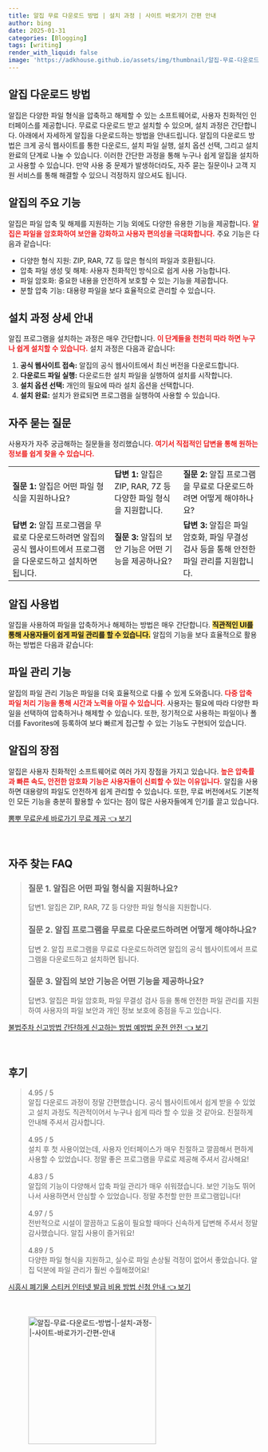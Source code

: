 ```yaml
---
title: 알집 무료 다운로드 방법 | 설치 과정 | 사이트 바로가기 간편 안내
author: bing
date: 2025-01-31
categories: [Blogging]
tags: [writing]
render_with_liquid: false
image: 'https://adkhouse.github.io/assets/img/thumbnail/알집-무료-다운로드-방법-|-설치-과정-|-사이트-바로가기-간편-안내.webp'
---
```



<h2 id='알집 다운로드 방법'>알집 다운로드 방법</h2>

<p>알집은 다양한 파일 형식을 압축하고 해제할 수 있는 소프트웨어로, 사용자 친화적인 인터페이스를 제공합니다. 무료로 다운로드 받고 설치할 수 있으며, 설치 과정은 간단합니다. 아래에서 자세하게 알집을 다운로드하는 방법을 안내드립니다. 알집의 다운로드 방법은 크게 공식 웹사이트를 통한 다운로드, 설치 파일 실행, 설치 옵션 선택, 그리고 설치 완료의 단계로 나눌 수 있습니다. 이러한 간단한 과정을 통해 누구나 쉽게 알집을 설치하고 사용할 수 있습니다. 만약 사용 중 문제가 발생하더라도, 자주 묻는 질문이나 고객 지원 서비스를 통해 해결할 수 있으니 걱정하지 않으셔도 됩니다.</p>

<h2 id='알집의 주요 기능'>알집의 주요 기능</h2>

<p>알집은 파일 압축 및 해제를 지원하는 기능 외에도 다양한 유용한 기능을 제공합니다. <b><span style="color: #ee2323;">알집은 파일을 암호화하여 보안을 강화하고 사용자 편의성을 극대화합니다.</span></b> 주요 기능은 다음과 같습니다:</p>

<ul>
    <li>다양한 형식 지원: ZIP, RAR, 7Z 등 많은 형식의 파일과 호환됩니다.</li>
    <li>압축 파일 생성 및 해제: 사용자 친화적인 방식으로 쉽게 사용 가능합니다.</li>
    <li>파일 암호화: 중요한 내용을 안전하게 보호할 수 있는 기능을 제공합니다.</li>
    <li>분할 압축 기능: 대용량 파일을 보다 효율적으로 관리할 수 있습니다.</li>
</ul>

<h2 id='설치 과정 상세 안내'>설치 과정 상세 안내</h2>

<p>알집 프로그램을 설치하는 과정은 매우 간단합니다. <b><span style="color: #ee2323;">이 단계들을 천천히 따라 하면 누구나 쉽게 설치할 수 있습니다.</span></b> 설치 과정은 다음과 같습니다:</p>

<ol>
    <li><b>공식 웹사이트 접속:</b> 알집의 공식 웹사이트에서 최신 버전을 다운로드합니다.</li>
    <li><b>다운로드 파일 실행:</b> 다운로드한 설치 파일을 실행하여 설치를 시작합니다.</li>
    <li><b>설치 옵션 선택:</b> 개인의 필요에 따라 설치 옵션을 선택합니다.</li>
    <li><b>설치 완료:</b> 설치가 완료되면 프로그램을 실행하여 사용할 수 있습니다.</li>
</ol>

<h2 id='자주 묻는 질문'>자주 묻는 질문</h2>

<p>사용자가 자주 궁금해하는 질문들을 정리했습니다. <b><span style="color: #ee2323;">여기서 직접적인 답변을 통해 원하는 정보를 쉽게 찾을 수 있습니다.</span></b></p>

<table>
    <tr>
        <td><b>질문 1:</b> 알집은 어떤 파일 형식을 지원하나요?</td>
        <td><b>답변 1:</b> 알집은 ZIP, RAR, 7Z 등 다양한 파일 형식을 지원합니다.</td>
        <td><b>질문 2:</b> 알집 프로그램을 무료로 다운로드하려면 어떻게 해야하나요?</td>
    </tr>
    <tr>
        <td><b>답변 2:</b> 알집 프로그램을 무료로 다운로드하려면 알집의 공식 웹사이트에서 프로그램을 다운로드하고 설치하면 됩니다.</td>
        <td><b>질문 3:</b> 알집의 보안 기능은 어떤 기능을 제공하나요?</td>
        <td><b>답변 3:</b> 알집은 파일 암호화, 파일 무결성 검사 등을 통해 안전한 파일 관리를 지원합니다.</td>
    </tr>
</table>

<h2 id='알집 사용법'>알집 사용법</h2>

<p>알집을 사용하여 파일을 압축하거나 해제하는 방법은 매우 간단합니다. <b><span style="background-color: #ffe066;">직관적인 UI를 통해 사용자들이 쉽게 파일 관리를 할 수 있습니다.</span></b> 알집의 기능을 보다 효율적으로 활용하는 방법은 다음과 같습니다:</p>

<h2 id='파일 관리 기능'>파일 관리 기능</h2>

<p>알집의 파일 관리 기능은 파일을 더욱 효율적으로 다룰 수 있게 도와줍니다. <b><span style="color: #ee2323;">다중 압축 파일 처리 기능을 통해 시간과 노력을 아낄 수 있습니다.</span></b> 사용자는 필요에 따라 다양한 파일을 선택하여 압축하거나 해제할 수 있습니다. 또한, 정기적으로 사용하는 파일이나 폴더를 Favorites에 등록하여 보다 빠르게 접근할 수 있는 기능도 구현되어 있습니다.</p>

<h2 id='알집의 장점'>알집의 장점</h2>

<p>알집은 사용자 친화적인 소프트웨어로 여러 가지 장점을 가지고 있습니다. <b><span style="color: #ee2323;">높은 압축률과 빠른 속도, 안전한 암호화 기능은 사용자들이 신뢰할 수 있는 이유입니다.</span></b> 알집을 사용하면 대용량의 파일도 안전하게 쉽게 관리할 수 있습니다. 또한, 무료 버전에서도 기본적인 모든 기능을 충분히 활용할 수 있다는 점이 많은 사용자들에게 인기를 끌고 있습니다.</p>


<p><a class="click-button" title="뽐뿌 무료운세 바로가기 무료 제공" href="https://adkhouse.github.io/posts/%EB%BD%90%EB%BF%8C-%EB%AC%B4%EB%A3%8C%EC%9A%B4%EC%84%B8-%EB%B0%94%EB%A1%9C%EA%B0%80%EA%B8%B0-%EB%AC%B4%EB%A3%8C-%EC%A0%9C%EA%B3%B5/" rel="dofollow">뽐뿌 무료운세 바로가기 무료 제공 👈 보기</a></p><br>
<h2 id='자주_찾는_FAQ'>자주 찾는 FAQ</h2>
<div itemscope="" itemtype="https://schema.org/FAQPage"> 
<blockquote> 
<div itemscope="" itemprop="mainEntity" itemtype="https://schema.org/Question"> 
<h3 itemprop="name">질문 1. 알집은 어떤 파일 형식을 지원하나요?</h3> 
<div itemscope="" itemprop="acceptedAnswer" itemtype="https://schema.org/Answer"> 
<span itemprop="text"> 
<p>답변1. 알집은 ZIP, RAR, 7Z 등 다양한 파일 형식을 지원합니다.</p> 
</span> 
</div> 
</div> 
<div itemscope="" itemprop="mainEntity" itemtype="https://schema.org/Question"> 
<h3 itemprop="name">질문 2. 알집 프로그램을 무료로 다운로드하려면 어떻게 해야하나요?</h3> 
<div itemscope="" itemprop="acceptedAnswer" itemtype="https://schema.org/Answer"> 
<span itemprop="text"> 
<p>답변 2. 알집 프로그램을 무료로 다운로드하려면 알집의 공식 웹사이트에서 프로그램을 다운로드하고 설치하면 됩니다.</p> 
</span> 
</div> 
</div> 
<div itemscope="" itemprop="mainEntity" itemtype="https://schema.org/Question"> 
<h3 itemprop="name">질문 3. 알집의 보안 기능은 어떤 기능을 제공하나요?</h3> 
<div itemscope="" itemprop="acceptedAnswer" itemtype="https://schema.org/Answer"> 
<span itemprop="text"> 
<p>답변3. 알집은 파일 암호화, 파일 무결성 검사 등을 통해 안전한 파일 관리를 지원하여 사용자의 파일 보안과 개인 정보 보호에 중점을 두고 있습니다.</p> 
</span> 
</div> 
</div> 
</blockquote> 
</div>
<p><a class="click-button" title="불법주차 신고방법 간단하게 신고하는 방법 예방법 운전 안전" href="https://adkhouse.github.io/posts/%EB%B6%88%EB%B2%95%EC%A3%BC%EC%B0%A8-%EC%8B%A0%EA%B3%A0%EB%B0%A9%EB%B2%95-%EA%B0%84%EB%8B%A8%ED%95%98%EA%B2%8C-%EC%8B%A0%EA%B3%A0%ED%95%98%EB%8A%94-%EB%B0%A9%EB%B2%95-%EC%98%88%EB%B0%A9%EB%B2%95-%EC%9A%B4%EC%A0%84-%EC%95%88%EC%A0%84/" rel="dofollow">불법주차 신고방법 간단하게 신고하는 방법 예방법 운전 안전 👈 보기</a></p><br>
<h2 id='후기'>후기</h2>
<div itemscope itemtype="https://schema.org/Product">
  <blockquote>
  <div itemprop="review" itemscope itemtype="https://schema.org/Review">
      <div itemprop="reviewRating" itemscope itemtype="https://schema.org/Rating"> <span itemprop="ratingValue">4.95</span> / <span itemprop="bestRating">5</span> </div>
      <span itemprop="reviewBody">알집 다운로드 과정이 정말 간편했습니다. 공식 웹사이트에서 쉽게 받을 수 있었고 설치 과정도 직관적이어서 누구나 쉽게 따라 할 수 있을 것 같아요. 친절하게 안내해 주셔서 감사합니다.</span>
  </div>
  <br>
  <div itemprop="review" itemscope itemtype="https://schema.org/Review">
      <div itemprop="reviewRating" itemscope itemtype="https://schema.org/Rating"> <span itemprop="ratingValue">4.95</span> / <span itemprop="bestRating">5</span> </div>
      <span itemprop="reviewBody">설치 후 첫 사용이었는데, 사용자 인터페이스가 매우 친절하고 깔끔해서 편하게 사용할 수 있었습니다. 정말 좋은 프로그램을 무료로 제공해 주셔서 감사해요!</span>
  </div>
  <br>
  <div itemprop="review" itemscope itemtype="https://schema.org/Review">
      <div itemprop="reviewRating" itemscope itemtype="https://schema.org/Rating"> <span itemprop="ratingValue">4.83</span> / <span itemprop="bestRating">5</span> </div>
      <span itemprop="reviewBody">알집의 기능이 다양해서 압축 파일 관리가 매우 쉬워졌습니다. 보안 기능도 뛰어나서 사용하면서 안심할 수 있었습니다. 정말 추천할 만한 프로그램입니다!</span>
  </div>
  <br>
  <div itemprop="review" itemscope itemtype="https://schema.org/Review">
      <div itemprop="reviewRating" itemscope itemtype="https://schema.org/Rating"> <span itemprop="ratingValue">4.97</span> / <span itemprop="bestRating">5</span> </div>
      <span itemprop="reviewBody">전반적으로 시설이 깔끔하고 도움이 필요할 때마다 신속하게 답변해 주셔서 정말 감사했습니다. 알집 사용이 즐거워요!</span>
  </div>
  <br>
  <div itemprop="review" itemscope itemtype="https://schema.org/Review">
      <div itemprop="reviewRating" itemscope itemtype="https://schema.org/Rating"> <span itemprop="ratingValue">4.89</span> / <span itemprop="bestRating">5</span> </div>
      <span itemprop="reviewBody">다양한 파일 형식을 지원하고, 실수로 파일 손상될 걱정이 없어서 좋았습니다. 알집 덕분에 파일 관리가 훨씬 수월해졌어요!</span>
  </div>
  </blockquote>
</div>
<p><a class="click-button" title="시흥시 폐기물 스티커 인터넷 발급 비용 방법 신청 안내" href="https://adkhouse.github.io/posts/%EC%8B%9C%ED%9D%A5%EC%8B%9C-%ED%8F%90%EA%B8%B0%EB%AC%BC-%EC%8A%A4%ED%8B%B0%EC%BB%A4-%EC%9D%B8%ED%84%B0%EB%84%B7-%EB%B0%9C%EA%B8%89-%EB%B9%84%EC%9A%A9-%EB%B0%A9%EB%B2%95-%EC%8B%A0%EC%B2%AD-%EC%95%88%EB%82%B4/" rel="dofollow">시흥시 폐기물 스티커 인터넷 발급 비용 방법 신청 안내 👈 보기</a></p><br>
<figure class="image"><img src="https://adkhouse.github.io/assets/img/thumbnail/알집-무료-다운로드-방법-|-설치-과정-|-사이트-바로가기-간편-안내.webp" alt="알집-무료-다운로드-방법-|-설치-과정-|-사이트-바로가기-간편-안내" width="256" height="256"></figure>